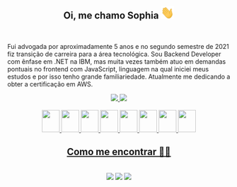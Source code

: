 <h2 align="center">Oi, me chamo Sophia <img src="https://raw.githubusercontent.com/ABSphreak/ABSphreak/master/gifs/Hi.gif" width="30px"></h2> <br>
<p>Fui advogada por aproximadamente 5 anos e no segundo semestre de 2021 fiz transição de carreira para a área tecnológica. Sou Backend Developer com ênfase em .NET na IBM, mas muita vezes também atuo em demandas pontuais no frontend com JavaScript, linguagem na qual iniciei meus estudos e por isso tenho grande familiariedade. Atualmente me dedicando a obter a certificação em AWS.
  
<div align="center">
  <a href="https://github.com/sophiablazizza">
  <img height="180em" src="https://github-readme-stats.vercel.app/api?username=sophiablazizza&show_icons=true&theme=dracula&include_all_commits=true&count_private=true"/>
  <img height="180em" src="https://github-readme-stats.vercel.app/api/top-langs/?username=sophiablazizza&layout=compact&langs_count=7&theme=dracula"/>
</div>

<div align="center"><br>
  <img height="50" width="40" src="https://cdn.jsdelivr.net/gh/devicons/devicon/icons/javascript/javascript-original.svg" />
  <img height="50" width="40" src="https://cdn.jsdelivr.net/gh/devicons/devicon/icons/nodejs/nodejs-original-wordmark.svg" />
  <img height="50" width="40" src="https://cdn.jsdelivr.net/gh/devicons/devicon/icons/react/react-original-wordmark.svg" />
  <img height="50" width="40" src="https://cdn.jsdelivr.net/gh/devicons/devicon/icons/git/git-original-wordmark.svg" />
  <img height="50" width="40" src="https://cdn.jsdelivr.net/gh/devicons/devicon/icons/html5/html5-original-wordmark.svg" />
  <img height="50" width="40" src="https://cdn.jsdelivr.net/gh/devicons/devicon/icons/css3/css3-original-wordmark.svg" />
  <img height="50" width="40" src="https://cdn.jsdelivr.net/gh/devicons/devicon/icons/bootstrap/bootstrap-plain-wordmark.svg" />
  <img height="50" width="40" src="https://cdn.jsdelivr.net/gh/devicons/devicon/icons/mysql/mysql-original-wordmark.svg" />
</div>


<h2 align="center">Como me encontrar 🕵️‍♀️</h2> <br>
<div align="center">
  <a href = "mailto:sblazizza@gmail.com"><img src="https://img.shields.io/badge/Gmail-D14836?style=for-the-badge&logo=gmail&logoColor=white"></a>
  <a href="https://www.linkedin.com/in/sophiablazizza/" target="_blank"><img src="https://img.shields.io/badge/-LinkedIn-%230077B5?style=for-the-badge&logo=linkedin&logoColor=white" target="_blank"></a>
  <a href = "https://api.whatsapp.com/send/?phone=5514997509615&text&app_absent=0"><img src="https://img.shields.io/badge/WhatsApp-25D366?style=for-the-badge&logo=whatsapp&logoColor=white"></a>
</div>



